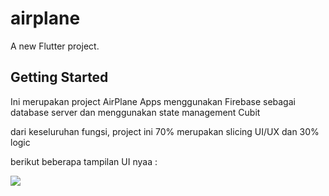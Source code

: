 # airplane

A new Flutter project.

## Getting Started

Ini merupakan project AirPlane Apps 
menggunakan Firebase sebagai database server dan menggunakan state management Cubit

dari keseluruhan fungsi, project ini 70% merupakan slicing UI/UX dan 30% logic

berikut beberapa tampilan UI nyaa :


<img src="https://i.ibb.co/wJG1c6k/Client-Meeting-Planning-Whiteboard-in-Green-Grey-Modern-Professional-Style.png" >







